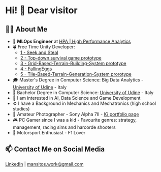 # Hi! 👋 Dear visitor

## 👦🏻 About Me
- 💼 **MLOps Engineer** at [HPA | High Performance Analytics](https://hpa.ai)
- 🍀 Free Time Unity Developer:
  - [1 - Seek and Steal](https://github.com/Mansitos/Seek_And_Steal_Unity3D-Game)
  - [2 - Top-down survival game prototype](https://github.com/Mansitos/SurviGame)
  - [3 - Grid-Based-Terrain-Building-System prototype](https://github.com/Mansitos/Unity-Grid-Based-Terrain-Building-System)
  - [4 - FallingEggs](https://github.com/Mansitos/FallingEggs)
  - [5 - Tile-Based-Terrain-Generation-System prorotype](https://github.com/Mansitos/Tile-Based-Terrain-Generation-System)
- 🎓 Master's Degree in Computer Science: Big Data Analytics - [University of Udine](https://www.uniud.it/it) - Italy
- 📗 Bachelor Degree in Computer Science: [University of Udine](https://www.uniud.it/it) - Italy
- 🔭 I am interested in AI, Data Science and Game Development
- ⚙️ I have a Background in Mechanics and Mechatronics (high school studies)
- 📸 Amateur Photographer - Sony Alpha 7II - [IG portfolio page](https://www.instagram.com/mansitos.ph)
- 🎮 PC Gamer since I was a kid - Favourite genres: strategy, management, racing sims and harcorde shooters
- 🚗 Motorsport Enthusiast - F1 Lover
  
## 📫 Contact Me on Social Media
[LinkedIn](https://www.linkedin.com/in/andrea-mansi/) | mansitos.work@gmail.com
